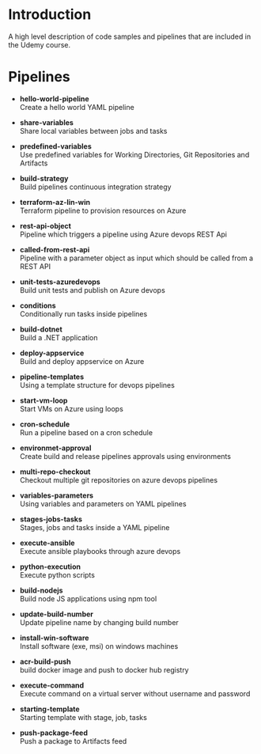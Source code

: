 # Introduction 
A high level description of code samples and pipelines that are included in the Udemy course.

# Pipelines

- **hello-world-pipeline**  
Create a hello world YAML pipeline

- **share-variables**  
Share local variables between jobs and tasks

- **predefined-variables**  
Use predefined variables for Working Directories, Git Repositories and Artifacts

- **build-strategy**  
Build pipelines continuous integration strategy 

- **terraform-az-lin-win**  
Terraform pipeline to provision resources on Azure

- **rest-api-object**  
Pipeline which triggers a pipeline using Azure devops REST Api
 
- **called-from-rest-api**  
Pipeline with a parameter object as input which should be called from a REST API

- **unit-tests-azuredevops**  
Build unit tests and publish on Azure devops

- **conditions**  
Conditionally run tasks inside pipelines

- **build-dotnet**  
Build a .NET application

- **deploy-appservice**  
Build and deploy appservice on Azure

- **pipeline-templates**  
Using a template structure for devops pipelines

- **start-vm-loop**  
Start VMs on Azure using loops

- **cron-schedule**  
Run a pipeline based on a cron schedule

- **environmet-approval**  
Create build and release pipelines approvals using environments 

- **multi-repo-checkout**  
Checkout multiple git repositories on azure devops pipelines

- **variables-parameters**  
Using variables and parameters on YAML pipelines

- **stages-jobs-tasks**  
Stages, jobs and tasks inside a YAML pipeline

- **execute-ansible**  
Execute ansible playbooks through azure devops

- **python-execution**  
Execute python scripts

- **build-nodejs**  
Build node JS applications using npm tool

- **update-build-number**  
Update pipeline name by changing build number

- **install-win-software**  
Install software (exe, msi) on windows machines

- **acr-build-push**  
build docker image and push to docker hub registry

- **execute-command**  
Execute command on a virtual server without username and password

- **starting-template**  
Starting template with stage, job, tasks

- **push-package-feed**  
Push a package to Artifacts feed
